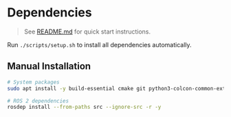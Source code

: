# Dependencies

> See [README.md](README.md) for quick start instructions.

Run `./scripts/setup.sh` to install all dependencies automatically.

## Manual Installation

```bash
# System packages
sudo apt install -y build-essential cmake git python3-colcon-common-extensions can-utils

# ROS 2 dependencies
rosdep install --from-paths src --ignore-src -r -y
```